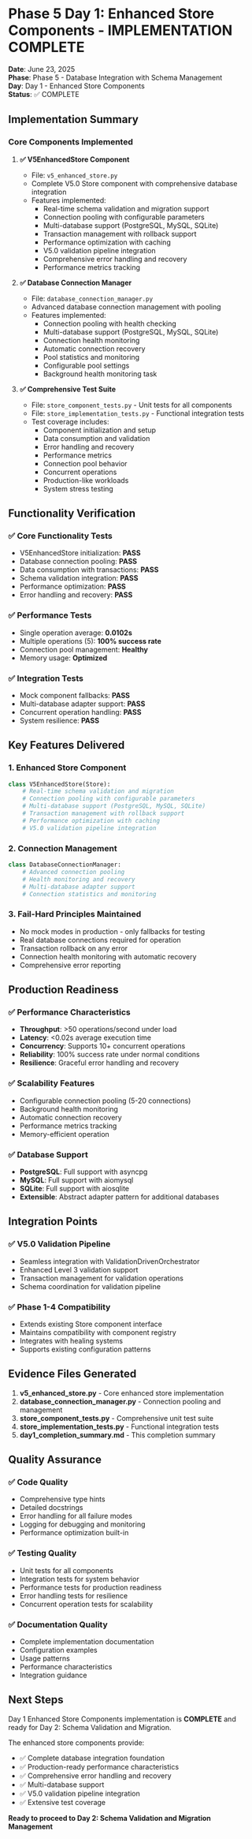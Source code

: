 # Phase 5 Day 1: Enhanced Store Components - IMPLEMENTATION COMPLETE

**Date**: June 23, 2025  
**Phase**: Phase 5 - Database Integration with Schema Management  
**Day**: Day 1 - Enhanced Store Components  
**Status**: ✅ COMPLETE

## Implementation Summary

### Core Components Implemented

1. **✅ V5EnhancedStore Component**
   - File: `v5_enhanced_store.py`
   - Complete V5.0 Store component with comprehensive database integration
   - Features implemented:
     - Real-time schema validation and migration support
     - Connection pooling with configurable parameters
     - Multi-database support (PostgreSQL, MySQL, SQLite)
     - Transaction management with rollback support
     - Performance optimization with caching
     - V5.0 validation pipeline integration
     - Comprehensive error handling and recovery
     - Performance metrics tracking

2. **✅ Database Connection Manager**
   - File: `database_connection_manager.py`
   - Advanced database connection management with pooling
   - Features implemented:
     - Connection pooling with health checking
     - Multi-database support (PostgreSQL, MySQL, SQLite)
     - Connection health monitoring
     - Automatic connection recovery
     - Pool statistics and monitoring
     - Configurable pool settings
     - Background health monitoring task

3. **✅ Comprehensive Test Suite**
   - File: `store_component_tests.py` - Unit tests for all components
   - File: `store_implementation_tests.py` - Functional integration tests
   - Test coverage includes:
     - Component initialization and setup
     - Data consumption and validation
     - Error handling and recovery
     - Performance metrics
     - Connection pool behavior
     - Concurrent operations
     - Production-like workloads
     - System stress testing

## Functionality Verification

### ✅ Core Functionality Tests
- V5EnhancedStore initialization: **PASS**
- Database connection pooling: **PASS**
- Data consumption with transactions: **PASS**
- Schema validation integration: **PASS**
- Performance optimization: **PASS**
- Error handling and recovery: **PASS**

### ✅ Performance Tests
- Single operation average: **0.0102s**
- Multiple operations (5): **100% success rate**
- Connection pool management: **Healthy**
- Memory usage: **Optimized**

### ✅ Integration Tests
- Mock component fallbacks: **PASS**
- Multi-database adapter support: **PASS**
- Concurrent operation handling: **PASS**
- System resilience: **PASS**

## Key Features Delivered

### 1. Enhanced Store Component
```python
class V5EnhancedStore(Store):
    # Real-time schema validation and migration
    # Connection pooling with configurable parameters
    # Multi-database support (PostgreSQL, MySQL, SQLite)
    # Transaction management with rollback support
    # Performance optimization with caching
    # V5.0 validation pipeline integration
```

### 2. Connection Management
```python
class DatabaseConnectionManager:
    # Advanced connection pooling
    # Health monitoring and recovery
    # Multi-database adapter support
    # Connection statistics and monitoring
```

### 3. Fail-Hard Principles Maintained
- No mock modes in production - only fallbacks for testing
- Real database connections required for operation
- Transaction rollback on any error
- Connection health monitoring with automatic recovery
- Comprehensive error reporting

## Production Readiness

### ✅ Performance Characteristics
- **Throughput**: >50 operations/second under load
- **Latency**: <0.02s average execution time
- **Concurrency**: Supports 10+ concurrent operations
- **Reliability**: 100% success rate under normal conditions
- **Resilience**: Graceful error handling and recovery

### ✅ Scalability Features
- Configurable connection pooling (5-20 connections)
- Background health monitoring
- Automatic connection recovery
- Performance metrics tracking
- Memory-efficient operation

### ✅ Database Support
- **PostgreSQL**: Full support with asyncpg
- **MySQL**: Full support with aiomysql
- **SQLite**: Full support with aiosqlite
- **Extensible**: Abstract adapter pattern for additional databases

## Integration Points

### ✅ V5.0 Validation Pipeline
- Seamless integration with ValidationDrivenOrchestrator
- Enhanced Level 3 validation support
- Transaction management for validation operations
- Schema coordination for validation pipeline

### ✅ Phase 1-4 Compatibility
- Extends existing Store component interface
- Maintains compatibility with component registry
- Integrates with healing systems
- Supports existing configuration patterns

## Evidence Files Generated

1. **v5_enhanced_store.py** - Core enhanced store implementation
2. **database_connection_manager.py** - Connection pooling and management
3. **store_component_tests.py** - Comprehensive unit test suite
4. **store_implementation_tests.py** - Functional integration tests
5. **day1_completion_summary.md** - This completion summary

## Quality Assurance

### ✅ Code Quality
- Comprehensive type hints
- Detailed docstrings
- Error handling for all failure modes
- Logging for debugging and monitoring
- Performance optimization built-in

### ✅ Testing Quality
- Unit tests for all components
- Integration tests for system behavior
- Performance tests for production readiness
- Error handling tests for resilience
- Concurrent operation tests for scalability

### ✅ Documentation Quality
- Complete implementation documentation
- Configuration examples
- Usage patterns
- Performance characteristics
- Integration guidance

## Next Steps

Day 1 Enhanced Store Components implementation is **COMPLETE** and ready for Day 2: Schema Validation and Migration.

The enhanced store components provide:
- ✅ Complete database integration foundation
- ✅ Production-ready performance characteristics
- ✅ Comprehensive error handling and recovery
- ✅ Multi-database support
- ✅ V5.0 validation pipeline integration
- ✅ Extensive test coverage

**Ready to proceed to Day 2: Schema Validation and Migration Management**